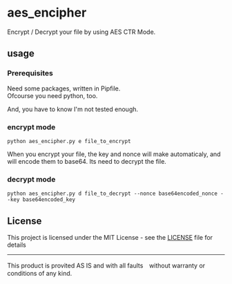 # aes_encipher

Encrypt / Decrypt your file by using AES CTR Mode.

## usage

### Prerequisites

Need some packages, written in Pipfile.  
Ofcourse you need python, too.

And, you have to know I'm not tested enough.

### encrypt mode

```
python aes_encipher.py e file_to_encrypt
```

When you encrypt your file, the key and nonce will make automaticaly, 
and will encode them to base64.
Its need to decrypt the file.

### decrypt mode

```
python aes_encipher.py d file_to_decrypt --nonce base64encoded_nonce --key base64encoded_key
```

## License

This project is licensed under the MIT License - see the [LICENSE](LICENSE) file for details

* * *

This product is provited AS IS and with all faults　without warranty or conditions of any kind.
